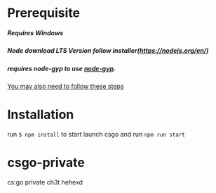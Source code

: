 # Prerequisite
##### Requires Windows
##### Node download LTS Version follow installer(https://nodejs.org/en/)
##### requires node-gyp to use [node-gyp](https://github.com/nodejs/node-gyp). 
[You may also need to follow these steps](https://github.com/nodejs/node-gyp#user-content-installation)

# Installation
run `$ npm install`
to start launch csgo and run `npm run start`

# csgo-private
cs:go private ch3t
hehexd
